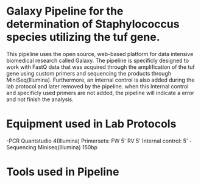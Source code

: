 # Galaxy Pipeline for the determination of Staphylococcus species utilizing the tuf gene.
This pipeline uses the open source, web-based platform for data intensive biomedical research called Galaxy.
The pipeline is specificly designed to work with FastQ data that was acquired through the amplification of the tuf gene using custom primers and sequencing the products through MiniSeq(Illumina). Furthermore, an internal control is also added during the lab protocol and later removed by the pipeline. when this Internal control and specificly used primers are not added, the pipeline will indicate a error and not finish the analysis.
# Equipment used in Lab Protocols
-PCR
Quantstudio 4(Illumina)
Primersets: 
FW 5'
RV 5'
Internal control: 5'
-Sequencing
Miniseq(Illumina)
150bp

# Tools used in Pipeline
